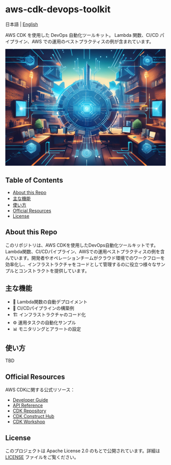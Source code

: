 # aws-cdk-devops-toolkit<!-- omit in toc -->

日本語 | [English](README.md)

AWS CDK を使用した DevOps 自動化ツールキット。 Lambda 関数、CI/CD パイプライン、AWS での運用のベストプラクティスの例が含まれています。

![banner](/banner.png)

## Table of Contents<!-- omit in toc -->

- [About this Repo](#about-this-repo)
- [主な機能](#主な機能)
- [使い方](#使い方)
- [Official Resources](#official-resources)
- [License](#license)

## About this Repo

このリポジトリは、AWS CDKを使用したDevOps自動化ツールキットです。Lambda関数、CI/CDパイプライン、AWSでの運用ベストプラクティスの例を含んでいます。開発者やオペレーションチームがクラウド環境でのワークフローを効率化し、インフラストラクチャをコードとして管理するのに役立つ様々なサンプルとコンストラクトを提供しています。

## 主な機能

- 🚀 Lambda関数の自動デプロイメント
- 🔄 CI/CDパイプラインの構築例
- 🏗 インフラストラクチャのコード化
- ⚙ 運用タスクの自動化サンプル
- 📊 モニタリングとアラートの設定

## 使い方

TBD

## Official Resources

AWS CDKに関する公式リソース：

- [Developer Guide](https://docs.aws.amazon.com/cdk/v2/guide/home.html)
- [API Reference](https://docs.aws.amazon.com/cdk/api/v2/docs/aws-construct-library.html)
- [CDK Repository](https://github.com/aws/aws-cdk)
- [CDK Construct Hub](https://constructs.dev/)
- [CDK Workshop](https://cdkworkshop.com/)

## License

このプロジェクトは Apache License 2.0 のもとで公開されています。詳細は [LICENSE](LICENSE) ファイルをご覧ください。